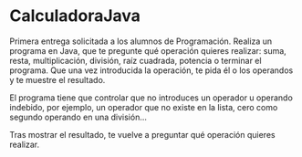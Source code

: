 # CalculadoraJava
Primera entrega solicitada a los alumnos de Programación.
Realiza un programa en Java, que te pregunte qué operación quieres realizar:
suma, resta, multiplicación, división, raíz cuadrada, potencia o terminar el programa.
Que una vez introducida la operación, te pida él o los operandos y te muestre el resultado.

El programa tiene que controlar que no introduces un operador u operando indebido, por ejemplo, un operador que no existe en la lista, cero como segundo operando en una división...

Tras mostrar el resultado, te vuelve  a preguntar qué operación quieres realizar.
